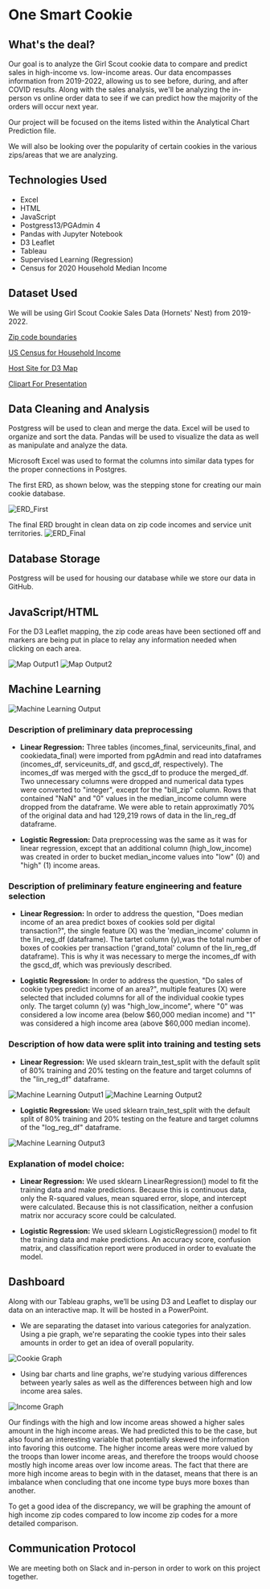 # One Smart Cookie

## What's the deal?
Our goal is to analyze the Girl Scout cookie data to compare and predict sales in high-income vs. low-income areas. Our data encompasses information from 2019-2022, allowing us to see before, during, and after COVID results. Along with the sales analysis, we'll be analyzing the in-person vs online order data to see if we can predict how the majority of the orders will occur next year.

Our project will be focused on the items listed within the Analytical Chart Prediction file.

We will also be looking over the popularity of certain cookies in the various zips/areas that we are analyzing.

## Technologies Used
* Excel
* HTML
* JavaScript
* Postgress13/PGAdmin 4
* Pandas with Jupyter Notebook
* D3 Leaflet
* Tableau
* Supervised Learning (Regression)
* Census for 2020 Household Median Income

## Dataset Used
We will be using Girl Scout Cookie Sales Data (Hornets' Nest) from 2019-2022.

[Zip code boundaries](https://rapidapi.com/VanitySoft/api/boundaries-io-1)

[US Census for Household Income](https://data.census.gov/cedsci/table?q=median%20income&g=0500000US37119%248600000&tid=ACSST5Y2020.S1903 "US Census for Household Income")

[Host Site for D3 Map](www.cookiefrenzy.com)

[Clipart For Presentation](https://www.littlebrowniebakers.com/clipart/)

## Data Cleaning and Analysis
Postgress will be used to clean and merge the data. Excel will be used to organize and sort the data. Pandas will be used to visualize the data as well as manipulate and analyze the data.

Microsoft Excel was used to format the columns into similar data types for the proper connections in Postgres.

The first ERD, as shown below, was the stepping stone for creating our main cookie database.

![ERD_First](https://github.com/sbooysen/Final-Project-Data/blob/catsdatabase/Images/ERD%20SQL/project-ERD_start.PNG)

The final ERD brought in clean data on zip code incomes and service unit territories.
![ERD_Final](https://github.com/sbooysen/Final-Project-Data/blob/catsdatabase/Images/ERD%20SQL/project-ERD_final.png)

## Database Storage
Postgress will be used for housing our database while we store our data in GitHub.

## JavaScript/HTML

For the D3 Leaflet mapping, the zip code areas have been sectioned off and markers are being put in place to relay any information needed when clicking on each area.

![Map Output1](https://github.com/sbooysen/Final-Project-Data/blob/catshtml/Images/html_js/boundaries.PNG)
![Map Output2](https://github.com/sbooysen/Final-Project-Data/blob/catshtml/Images/html_js/zipdata.PNG)

## Machine Learning

![Machine Learning Output](https://github.com/sbooysen/Final-Project-Data/blob/Carter_Segment2/Images/Stats/sales_by_income.png)

### Description of preliminary data preprocessing
 - **Linear Regression:** Three tables (incomes_final, serviceunits_final, and cookiedata_final) were imported from pgAdmin and read into dataframes (incomes_df, serviceunits_df, and gscd_df, respectively).  The incomes_df was merged with the gscd_df to produce the merged_df.  Two unnecessary columns were dropped and numerical data types were converted to "integer", except for the "bill_zip" column.  Rows that contained "NaN" and "0" values in the median_income column were dropped from the dataframe. We were able to retain approximatly 70% of the original data and had 129,219 rows of data in the lin_reg_df dataframe.

 - **Logistic Regression:** Data preprocessing was the same as it was for linear regression, except that an additional column (high_low_income) was created in order to bucket median_income values into "low" (0) and "high" (1) income areas.

### Description of preliminary feature engineering and feature selection
 - **Linear Regression:** In order to address the question, "Does median income of an area predict boxes of cookies sold per digital transaction?", the single feature (X) was the 'median_income' column in the lin_reg_df (dataframe).  The tartet column (y),was the total number of boxes of cookies per transaction ('grand_total' column of the lin_reg_df dataframe).  This is why it was necessary to merge the incomes_df with the gscd_df, which was previously described.

 - **Logistic Regression:** In order to address the question, "Do sales of cookie types predict income of an area?", multiple features (X) were selected that included columns for all of the individual cookie types only.  The target column (y) was "high_low_income", where "0" was considered a low income area (below $60,000 median income) and "1" was considered a high income area (above $60,000 median income).

### Description of how data were split into training and testing sets
 - **Linear Regression:** We used sklearn train_test_split with the default split of 80% training and 20% testing on the feature and target columns of the "lin_reg_df" dataframe.

![Machine Learning Output1](https://github.com/sbooysen/Final-Project-Data/blob/Carter_Segment2/Images/Screenshots/lin_reg_1.png)
![Machine Learning Output2](https://github.com/sbooysen/Final-Project-Data/blob/Carter_Segment2/Images/Screenshots/lin_reg_2.png)

 - **Logistic Regression:** We used sklearn train_test_split with the default split of 80% training and 20% testing on the feature and target columns of the "log_reg_df" dataframe.

![Machine Learning Output3](https://github.com/sbooysen/Final-Project-Data/blob/Carter_Segment2/Images/Screenshots/log_reg.png)

### Explanation of model choice:
 - **Linear Regression:** We used sklearn LinearRegression() model to fit the training data and make predictions. Because this is continuous data, only the R-squared values, mean squared error, slope, and intercept were calculated.  Because this is not classification, neither a confusion matrix nor accuracy score could be calculated.

 - **Logistic Regression:** We used sklearn LogisticRegression() model to fit the training data and make predictions.  An accuracy score, confusion matrix, and classification report were produced in order to evaluate the model.

## Dashboard
Along with our Tableau graphs, we’ll be using D3 and Leaflet to display our data on an interactive map. It will be hosted in a PowerPoint.

- We are separating the dataset into various categories for analyzation. Using a pie graph, we're separating the cookie types into their sales amounts in order to get an idea of overall popularity.

![Cookie Graph](https://github.com/sbooysen/Final-Project-Data/blob/Stacey_2/Graph%20Images/Cookie_Graph.png)

- Using bar charts and line graphs, we're studying various differences between yearly sales as well as the differences between high and low income area sales.

![Income Graph](https://github.com/sbooysen/Final-Project-Data/blob/Stacey_2/Graph%20Images/Income_Graphs.png)

Our findings with the high and low income areas showed a higher sales amount in the high income areas. We had predicted this to be the case, but also found an interesting variable that potentially skewed the information into favoring this outcome. The higher income areas were more valued by the troops than lower income areas, and therefore the troops would choose mostly high income areas over low income areas. The fact that there are more high income areas to begin with in the dataset, means that there is an imbalance when concluding that one income type buys more boxes than another.

To get a good idea of the discrepancy, we will be graphing the amount of high income zip codes compared to low income zip codes for a more detailed comparison.

## Communication Protocol
We are meeting both on Slack and in-person in order to work on this project together.
